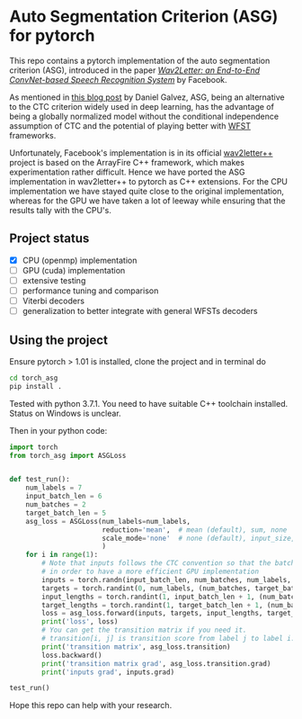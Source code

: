 # Auto Segmentation Criterion (ASG) for pytorch

This repo contains a pytorch implementation of the auto segmentation criterion (ASG), introduced in the paper 
[_Wav2Letter: an End-to-End ConvNet-based Speech Recognition System_](https://arxiv.org/abs/1609.03193) by Facebook.

As mentioned in [this blog post](http://danielgalvez.me/jekyll/update/2018/01/12/wav2letter.html) by Daniel Galvez,
ASG, being an alternative to the CTC criterion widely used in deep learning, has the advantage of being a globally
normalized model without the conditional independence assumption of CTC and the potential of playing better with
[WFST](https://en.wikipedia.org/wiki/Finite-state_transducer#Weighted_automata) frameworks. 

Unfortunately, Facebook's implementation is in its official 
[wav2letter++](https://github.com/facebookresearch/wav2letter) project is based on the ArrayFire C++ framework, which 
makes experimentation rather difficult. Hence we have ported the ASG implementation in wav2letter++ to pytorch as
C++ extensions. For the CPU implementation we have stayed quite close to the original implementation, whereas for the
GPU we have taken a lot of leeway while ensuring that the results tally with the CPU's.

## Project status

* [x] CPU (openmp) implementation
* [ ] GPU (cuda) implementation
* [ ] extensive testing
* [ ] performance tuning and comparison
* [ ] Viterbi decoders 
* [ ] generalization to better integrate with general WFSTs decoders

## Using the project

Ensure pytorch > 1.01 is installed, clone the project and in terminal do

```bash
cd torch_asg
pip install .
```

Tested with python 3.7.1. You need to have suitable C++ toolchain installed. Status on Windows is unclear.

Then in your python code:

```python
import torch
from torch_asg import ASGLoss


def test_run():
    num_labels = 7
    input_batch_len = 6
    num_batches = 2
    target_batch_len = 5
    asg_loss = ASGLoss(num_labels=num_labels,
                       reduction='mean',  # mean (default), sum, none
                       scale_mode='none'  # none (default), input_size, input_size_sqrt, target_size, target_size_sqrt
                       )
    for i in range(1):
        # Note that inputs follows the CTC convention so that the batch dimension is 1 instead of 0,
        # in order to have a more efficient GPU implementation
        inputs = torch.randn(input_batch_len, num_batches, num_labels, requires_grad=True)
        targets = torch.randint(0, num_labels, (num_batches, target_batch_len))
        input_lengths = torch.randint(1, input_batch_len + 1, (num_batches,))
        target_lengths = torch.randint(1, target_batch_len + 1, (num_batches,))
        loss = asg_loss.forward(inputs, targets, input_lengths, target_lengths)
        print('loss', loss)
        # You can get the transition matrix if you need it.
        # transition[i, j] is transition score from label j to label i.
        print('transition matrix', asg_loss.transition)
        loss.backward()
        print('transition matrix grad', asg_loss.transition.grad)
        print('inputs grad', inputs.grad)

test_run()
```

Hope this repo can help with your research.